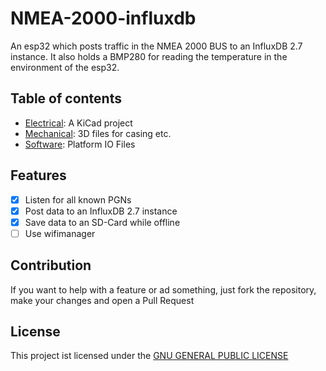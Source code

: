 # NMEA-2000-influxdb
An esp32 which posts traffic in the NMEA 2000 BUS to an InfluxDB 2.7 instance.
It also holds a BMP280 for reading the temperature in the environment of the esp32.

## Table of contents

- [Electrical](/Electrical): A KiCad project
- [Mechanical](/Mechanical): 3D files for casing etc.
- [Software](/Software): Platform IO Files

## Features

- [x] Listen for all known PGNs
- [x] Post data to an InfluxDB 2.7 instance
- [x] Save data to an SD-Card while offline 
- [ ] Use wifimanager

## Contribution

If you want to help with a feature or ad something, just fork the repository, make your changes and open a Pull Request

## License

This project ist licensed under the [GNU GENERAL PUBLIC LICENSE](/LICENSE)
